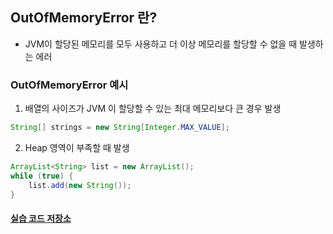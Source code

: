 ## OutOfMemoryError 란?
- JVM이 할당된 메모리를 모두 사용하고 더 이상 메모리를 할당할 수 없을 때 발생하는 에러

### OutOfMemoryError 예시
1. 배열의 사이즈가 JVM 이 할당할 수 있는 최대 메모리보다 큰 경우 발생
```java
String[] strings = new String[Integer.MAX_VALUE];
```
2. Heap 영역이 부족할 때 발생
```java
ArrayList<String> list = new ArrayList();
while (true) {
    list.add(new String());
}
```

#### [실습 코드 저장소](https://github.com/pushedrumex/Laboratory/tree/main/exception/oome)